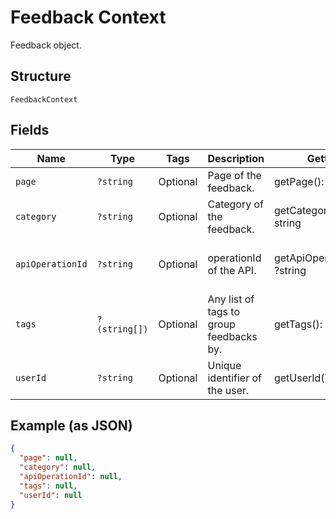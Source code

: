 
# Feedback Context

Feedback object.

## Structure

`FeedbackContext`

## Fields

| Name | Type | Tags | Description | Getter | Setter |
|  --- | --- | --- | --- | --- | --- |
| `page` | `?string` | Optional | Page of the feedback. | getPage(): ?string | setPage(?string page): void |
| `category` | `?string` | Optional | Category of the feedback. | getCategory(): ?string | setCategory(?string category): void |
| `apiOperationId` | `?string` | Optional | operationId of the API. | getApiOperationId(): ?string | setApiOperationId(?string apiOperationId): void |
| `tags` | `?(string[])` | Optional | Any list of tags to group feedbacks by. | getTags(): ?array | setTags(?array tags): void |
| `userId` | `?string` | Optional | Unique identifier of the user. | getUserId(): ?string | setUserId(?string userId): void |

## Example (as JSON)

```json
{
  "page": null,
  "category": null,
  "apiOperationId": null,
  "tags": null,
  "userId": null
}
```

